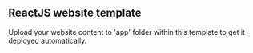 ## ReactJS website template

Upload your website content to 'app' folder within this template to get it deployed automatically.